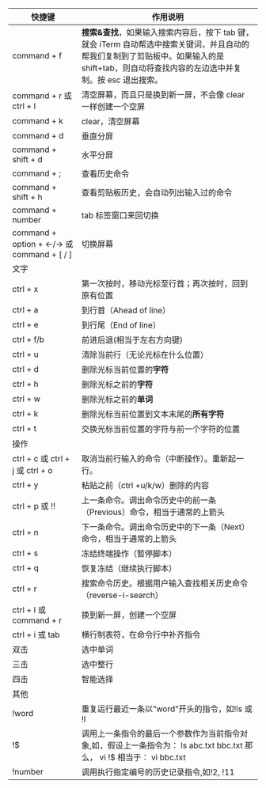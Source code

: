 | 快捷键                                    | 作用说明                                                     |
| ----------------------------------------- | ------------------------------------------------------------ |
| command + f                               | **搜索&查找**，如果输入搜索内容后，按下 tab 键，就会 iTerm 自动帮选中搜索关键词，并且自动的帮我们复制到了剪贴板中。如果输入的是 shift+tab，则自动将查找内容的左边选中并复制。按 esc 退出搜索。 |
| command + r 或 ctrl + l                   | 清空屏幕，而且只是换到新一屏，不会像 clear 一样创建一个空屏  |
| command + k                               | clear，清空屏幕                                              |
| command + d                               | 垂直分屏                                                     |
| command + shift + d                       | 水平分屏                                                     |
| command + ;                               | 查看历史命令                                                 |
| command + shift + h                       | 查看剪贴板历史，会自动列出输入过的命令                       |
| command + number                          | tab 标签窗口来回切换                                         |
| command + option + ←/→ 或 command + [ / ] | 切换屏幕                                                     |
| 文字                                      |                                                              |
| ctrl + x                                  | 第一次按时，移动光标至行首；再次按时，回到原有位置           |
| ctrl + a                                  | 到行首（Ahead of line）                                      |
| ctrl + e                                  | 到行尾（End of line）                                        |
| ctrl + f/b                                | 前进后退(相当于左右方向键)                                   |
| ctrl + u                                  | 清除当前行（无论光标在什么位置）                             |
| ctrl + d                                  | 删除光标当前位置的**字符**                                   |
| ctrl + h                                  | 删除光标之前的**字符**                                       |
| ctrl + w                                  | 删除光标之前的**单词**                                       |
| ctrl + k                                  | 删除光标当前位置到文本末尾的**所有字符**                     |
| ctrl + t                                  | 交换光标当前位置的字符与前一个字符的位置                     |
| 操作                                      |                                                              |
| ctrl + c 或 ctrl + j 或 ctrl + o          | 取消当前行输入的命令（中断操作）。重新起一行。               |
| ctrl + y                                  | 粘贴之前（ctrl +u/k/w）删除的内容                            |
| ctrl + p 或 !!                            | 上一条命令。调出命令历史中的前一条（Previous）命令，相当于通常的上箭头 |
| ctrl + n                                  | 下一条命令。调出命令历史中的下一条（Next）命令，相当于通常的上箭头 |
| ctrl + s                                  | 冻结终端操作（暂停脚本）                                     |
| ctrl + q                                  | 恢复冻结（继续执行脚本）                                     |
| ctrl + r                                  | 搜索命令历史。根据用户输入查找相关历史命令（reverse-i-search） |
| ctrl + l 或 command + r                   | 换到新一屏，创建一个空屏                                     |
| ctrl + i 或 tab                           | 横行制表符，在命令行中补齐指令                               |
| 双击                                      | 选中单词                                                     |
| 三击                                      | 选中整行                                                     |
| 四击                                      | 智能选择                                                     |
| 其他                                      |                                                              |
| !word                                     | 重复运行最近一条以“word”开头的指令，如!ls 或 !l              |
| !$                                        | 调用上一条指令的最后一个参数作为当前指令对象,如，假设上一条指令为： ls abc.txt bbc.txt 那么， vi !$ 相当于： vi bbc.txt |
| !number                                   | 调用执行指定编号的历史记录指令,如!2, !11                     |